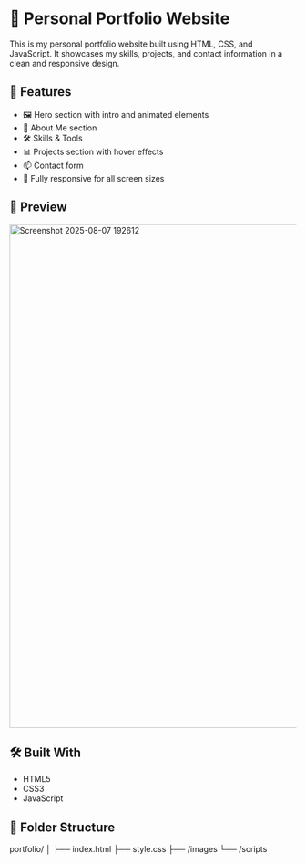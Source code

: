 # 💼 Personal Portfolio Website

This is my personal portfolio website built using HTML, CSS, and JavaScript. It showcases my skills, projects, and contact information in a clean and responsive design.

## 🚀 Features

- 🖼️ Hero section with intro and animated elements
- 📄 About Me section
- 🛠️ Skills & Tools
- 📊 Projects section with hover effects
- 📫 Contact form
- 📱 Fully responsive for all screen sizes

## 📸 Preview

<img width="1909" height="883" alt="Screenshot 2025-08-07 192612" src="https://github.com/user-attachments/assets/232607f6-10fe-4e6c-9577-e8c17bddc4ab" />


## 🛠️ Built With

- HTML5
- CSS3
- JavaScript


## 📁 Folder Structure
portfolio/
│
├── index.html
├── style.css
├── /images
└── /scripts

